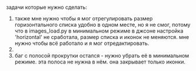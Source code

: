 задачи которые нужно сделать:

1. также мне нужно чтобы я мог отрегулировать размер горизонтального списка удобно в одном месте, но я не смог, потому что в images_load.py в минимальном режиме в джсоне настройка 'horizontal' не сработала, размер списка и иконок не меняются. мне нужно чтобы всё работало и я мог отредактировать.
1. 
2. баг с полосой прокрутки остался - нужно убрать её в минимальном режиме. эта полоса не нужна в нём. она закрывает только иконки.

